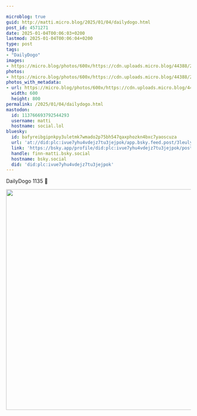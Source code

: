 ```yaml
---

microblog: true
guid: http://matti.micro.blog/2025/01/04/dailydogo.html
post_id: 4571271
date: 2025-01-04T00:06:03+0200
lastmod: 2025-01-04T00:06:04+0200
type: post
tags:
- "DailyDogo"
images:
- https://micro.blog/photos/600x/https://cdn.uploads.micro.blog/44388/2025/6a846657609b47d7b81ee3ec405083d3.jpg
photos:
- https://micro.blog/photos/600x/https://cdn.uploads.micro.blog/44388/2025/6a846657609b47d7b81ee3ec405083d3.jpg
photos_with_metadata:
- url: https://micro.blog/photos/600x/https://cdn.uploads.micro.blog/44388/2025/6a846657609b47d7b81ee3ec405083d3.jpg
  width: 600
  height: 800
permalink: /2025/01/04/dailydogo.html
mastodon:
  id: 113766693792544293
  username: matti
  hostname: social.lol
bluesky:
  id: bafyreibgipnkpy3uletmk7wmado2p75bh547qaxphozkn4bxc7yaoscuza
  url: 'at://did:plc:ivue7yhu4vdejz7tu3jejpok/app.bsky.feed.post/3leulyp3n3c24'
  link: 'https://bsky.app/profile/did:plc:ivue7yhu4vdejz7tu3jejpok/post/3leulyp3n3c24'
  handle: finn-matti.bsky.social
  hostname: bsky.social
  did: 'did:plc:ivue7yhu4vdejz7tu3jejpok'
---
```

DailyDogo 1135 🐶

<img src="/media/uploads/2025/6a846657609b47d7b81ee3ec405083d3.jpg" width="600" alt="" />
